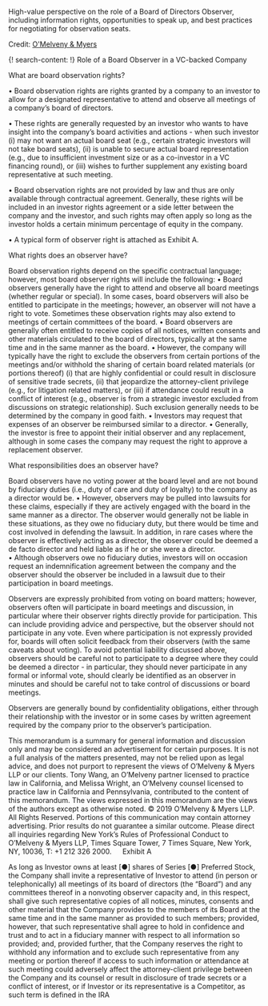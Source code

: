 
High-value perspective on the role of a Board of Directors Observer, including information rights, opportunities to speak up, and best practices for negotiating for observation seats.  

Credit: [O'Melveny & Myers](https://www.omm.com)


{! search-content: !}
Role of a Board Observer
in a VC-backed Company

What are board observation rights?

•	Board observation rights are rights granted by a company to an investor to allow for a designated representative to attend and observe all meetings of a company’s board of directors.

•	These rights are generally requested by an investor who wants to have insight into the company’s board activities and actions - when such investor (i) may not want an actual board seat (e.g., certain strategic investors will not take board seats), (ii) is unable to secure actual board representation (e.g., due to insufficient investment size or as a co-investor in a VC financing round), or (iii) wishes to further supplement any existing board representative at such meeting.

•	Board observation rights are not provided by law and thus are only available through contractual agreement. Generally, these rights will be included in an investor rights agreement or a side letter between the company and the investor, and such rights may often apply so long as the investor holds a certain minimum percentage of equity in the company.

•	A typical form of observer right is attached as Exhibit A.

What rights does an observer have?

Board observation rights depend on the specific contractual language; however, most board observer rights will include the following:
•	Board observers generally have the right to attend and observe all board meetings (whether regular or special). In some cases, board observers will also be entitled to participate in the meetings; however, an observer will not have a right to vote. Sometimes these observation rights may also extend to meetings of certain committees of the board.
•	Board observers are generally often entitled to receive copies of all notices, written consents and other materials circulated to the board of directors, typically at the same time and in the same manner as the board.
•	However, the company will typically have the right to exclude the observers from certain portions of the meetings and/or withhold the sharing of certain board related materials (or portions thereof) (i) that are highly confidential or could result in disclosure of sensitive trade secrets, (ii) that jeopardize the attorney-client privilege (e.g., for litigation related matters), or (iii) if attendance could result in a conflict of interest (e.g., observer is from a strategic investor excluded from discussions on strategic relationship). Such exclusion generally needs to be determined by the company in good faith.
•	Investors may request that expenses of an observer be reimbursed similar to a director.
•	Generally, the investor is free to appoint their initial observer and any replacement, although in some cases the company may request the right to approve a replacement observer.

What responsibilities does an observer have?

Board observers have no voting power at the board level and are not bound by fiduciary duties (i.e., duty of care and duty of loyalty) to the company as a director would be.
•	However, observers may be pulled into lawsuits for these claims, especially if they are actively engaged with the board in the same manner as a director. The observer would generally not be liable in these situations, as they owe no fiduciary duty, but there would be time and cost involved in defending the lawsuit. In addition, in rare cases where the observer is effectively acting as a director, the observer could be deemed a de facto director and held liable as if he or she were a director.  
•	Although observers owe no fiduciary duties, investors will on occasion request an indemnification agreement between the company and the observer should the observer be included in a lawsuit due to their participation in board meetings.  

Observers are expressly prohibited from voting on board matters; however, observers often will participate in board meetings and discussion, in particular where their observer rights directly provide for participation. This can include providing advice and perspective, but the observer should not participate in any vote. Even where participation is not expressly provided for, boards will often solicit feedback from their observers (with the same caveats about voting). To avoid potential liability discussed above, observers should be careful not to participate to a degree where they could be deemed a director - in particular, they should never participate in any formal or informal vote, should clearly be identified as an observer in minutes and should be careful not to take control of discussions or board meetings.

Observers are generally bound by confidentiality obligations, either through their relationship with the investor or in some cases by written agreement required by the company prior to the observer’s participation.







This memorandum is a summary for general information and discussion only and may be considered an advertisement for certain purposes. It is not a full analysis of the matters presented, may not be relied upon as legal advice, and does not purport to represent the views of O’Melveny & Myers LLP or our clients. Tony Wang, an O’Melveny partner licensed to practice law in California, and Melissa Wright, an O’Melveny counsel licensed to practice law in California and Pennsylvania, contributed to the content of this memorandum. The views expressed in this memorandum are the views of the authors except as otherwise noted.
© 2019 O’Melveny & Myers LLP. All Rights Reserved. Portions of this communication may contain attorney advertising. Prior results do not guarantee a similar outcome. Please direct all inquiries regarding New York’s Rules of Professional Conduct to O’Melveny & Myers LLP, Times Square Tower, 7 Times Square, New York, NY, 10036, T: +1 212 326 2000.
 
Exhibit A

As long as Investor owns at least [●] shares of Series [●] Preferred Stock, the Company shall invite a representative of Investor to attend (in person or telephonically) all meetings of its board of directors (the “Board”) and any committees thereof in a nonvoting observer capacity and, in this respect, shall give such representative copies of all notices, minutes, consents and other material that the Company provides to the members of its Board at the same time and in the same manner as provided to such members; provided, however, that such representative shall agree to hold in confidence and trust and to act in a fiduciary manner with respect to all information so provided; and, provided further, that the Company reserves the right to withhold any information and to exclude such representative from any meeting or portion thereof if access to such information or attendance at such meeting could adversely affect the attorney-client privilege between the Company and its counsel or result in disclosure of trade secrets or a conflict of interest, or if Investor or its representative is a Competitor, as such term is defined in the IRA
